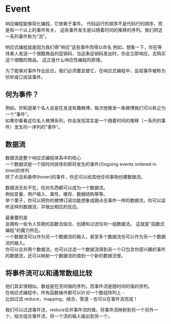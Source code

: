 # Event

响应编程能够简化编程，它依赖于事件。
代码运行的顺序不是代码行的顺序，而是和一个以上的事件有关，
这些事件发生是以随着时间的推移的序列。我们把这一系列事件称为“流”。

响应式编程就是因为我们得“响应”这些事件而得以命名
例如，想象一下，你在等待某人发送一个很酷商品的促销码，当这条促销码发出时，你会立即响应，去购买这个很酷的商品。
这正是什么响应性编程的原理。

为了能够对事件作出反应，我们必须要监督它，在响应式编程中，监视事件被称为侦听或订阅该事件。

## 何为事件？

例如，你知道某个名人总是在发送有趣微博，每次他推发一条微博我们可以称之为一个“事件”。  
如果你看看这位名人微博系列，你会发现其实是一个随着时间的推移（一系列的事件）发生的一序列的“事件”。

## 数据流

数据流是整个响应式编程体系中的核心  
一个数据流是一个按时间排序的即将发生的事件(Ongoing events ordered in time)的序列  
除了点击和悬停(hover)的事件，你还可以给其他任何事物创建数据流。  

数据流无处不在，任何东西都可以成为一个数据流。  
例如变量、用户输入、属性、缓存、数据结构等等。  
举个栗子，你可以把你的微博订阅功能想象成跟点击事件一样的数据流，你可以监听这样的数据流，并做出相应的反应。  

最重要的是  
会拥有一些令人惊艳的函数去结合、创建和过滤任何一组数据流。 这就是"函数式编程"的魔力所在。  
一个数据流可以作为另一个数据流的输入，甚至多个数据流也可以作为另一个数据流的输入。  
你可以合并两个数据流，也可以过滤一个数据流得到另一个只包含你感兴趣的事件的数据流，还可以映射一个数据流的值到一个新的数据流里。    


## 将事件流可以和通常数组比较

他们其实很相似。数组是在空间值的序列，而事件流是随时间的值的序列。  
在响应式编程中，所有函数操作都可以针对一个数组阵列上 -   
比如过滤 reduce，mapping，结合，管道 - 也可以在事件流完成！

我们可以过滤事件流，reduce合并事件流的值，将事件流映射到另一个另外一个，结合组合事件流，将一个流的输入输出到另一个。  
